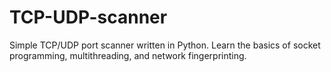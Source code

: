 # TCP-UDP-scanner
Simple TCP/UDP port scanner written in Python. Learn the basics of socket programming, multithreading, and network fingerprinting.
